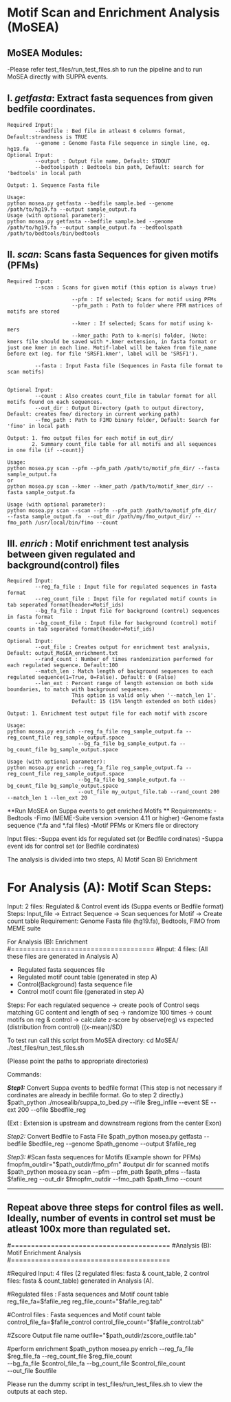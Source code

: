 **Motif Scan and Enrichment Analysis (MoSEA)**
============================================


**MoSEA Modules:**
--------------------
-Please refer test_files/run_test_files.sh to run the pipeline and to run MoSEA directly with SUPPA events. 

I. *getfasta*: Extract fasta sequences from given bedfile coordinates.
--------------------------------------------------------------------
	Required Input: 
			 --bedfile : Bed file in atleast 6 columns format, Default:strandness is TRUE
			 --genome : Genome Fasta File sequence in single line, eg. hg19.fa
	Optional Input:
			 --output : Output file name, Default: STDOUT
			 --bedtoolspath : Bedtools bin path, Default: search for 'bedtools' in local path
	
	Output: 1. Sequence Fasta file
	
	Usage: 
	python mosea.py getfasta --bedfile sample.bed --genome /path/to/hg19.fa --output sample_output.fa
	Usage (with optional parameter):
	python mosea.py getfasta --bedfile sample.bed --genome /path/to/hg19.fa --output sample_output.fa --bedtoolspath /path/to/bedtools/bin/bedtools
	
II. *scan*: Scans fasta Sequences for given motifs (PFMs)
-------------------------------------------------
	Required Input: 
			 --scan : Scans for given motif (this option is always true)	

                         --pfm : If selected; Scans for motif using PFMs
                         --pfm_path : Path to folder where PFM matrices of motifs are stored 
                        
                         --kmer : If selected; Scans for motif using k-mers 
                         --kmer_path: Path to k-mer(s) folder, (Note: kmers file should be saved with *.kmer extension, in fasta format or just one kmer in each line. Motif-label will be taken from file_name before ext (eg. for file 'SRSF1.kmer', label will be 'SRSF1').

			 --fasta : Input Fasta file (Sequences in Fasta file format to scan motifs)
			 
			
	Optional Input:
			 --count : Also creates count_file in tabular format for all motifs found on each sequences.
			 --out_dir : Output Directory (path to output directory, Default: creates fmo/ directory in current working path)
			 --fmo_path : Path to FIMO binary folder, Default: Search for 'fimo' in local path
	
	Output: 1. fmo output files for each motif in out_dir/
			2. Summary count_file table for all motifs and all sequences in one file (if --count)}
	
	Usage: 
	python mosea.py scan --pfm --pfm_path /path/to/motif_pfm_dir/ --fasta sample_output.fa
    or
    python mosea.py scan --kmer --kmer_path /path/to/motif_kmer_dir/ --fasta sample_output.fa 

	Usage (with optional parameter):
	python mosea.py scan --scan --pfm --pfm_path /path/to/motif_pfm_dir/  --fasta sample_output.fa  --out_dir /path/my/fmo_output_dir/ --fmo_path /usr/local/bin/fimo --count

	
III. *enrich* : Motif enrichment test analysis between given regulated and background(control) files	
---------------------------------------------------------------------------------------------------
	Required Input: 
			 --reg_fa_file : Input file for regulated sequences in fasta format
			 --reg_count_file : Input file for regulated motif counts in tab seperated format(header=Motif_ids)
			 --bg_fa_file : Input file for background (control) sequences in fasta format
			 --bg_count_file : Input file for background (control) motif counts in tab seperated format(header=Motif_ids)
			
	Optional Input:
			 --out_file : Creates output for enrichment test analysis, Default: output_MoSEA_enrichment.txt
			 --rand_count : Number of times randomization performed for each regulated sequence. Default:100
			 --match_len : Match length of background sequences to each regulated sequence(1=True, 0=False). Default: 0 (False)
			 --len_ext : Percent range of length extension on both side boundaries, to match with background sequences.
			 			 This option is valid only when '--match_len 1'. 
						 Default: 15 (15% length extended on both sides)
	
	Output: 1. Enrichment test output file for each motif with zscore 
	
	Usage: 
	python mosea.py enrich --reg_fa_file reg_sample_output.fa --reg_count_file reg_sample_output.space
						   --bg_fa_file bg_sample_output.fa --bg_count_file bg_sample_output.space
						 
	Usage (with optional parameter):
	python mosea.py enrich --reg_fa_file reg_sample_output.fa --reg_count_file reg_sample_output.space
						   --bg_fa_file bg_sample_output.fa --bg_count_file bg_sample_output.space
						   --out_file my_output_file.tab --rand_count 200 --match_len 1 --len_ext 20
						   


**Run MoSEA on Suppa events to get enriched Motifs **
Requirements:
	-Bedtools
	-Fimo (MEME-Suite version >version 4.11 or higher)
	-Genome fasta sequence (\*.fa and \*.fai files)
	-Motif PFMs or Kmers file or directory 
	
Input files:
	-Suppa event ids for regulated set (or Bedfile cordinates)
	-Suppa event ids for control set (or Bedfile cordinates)
	

The analysis is divided into two steps, A) Motif Scan B) Enrichment

For Analysis (A): Motif Scan Steps:
====================================
Input: 2 files: Regulated & Control event ids (Suppa events or Bedfile format)
Steps: Input_file -> Extract Sequence -> Scan sequences for Motif -> Create count table
Requirement: Genome Fasta file (hg19.fa), Bedtools, FIMO from MEME suite

For Analysis (B): Enrichment
#====================================
#Input: 4 files: (All these files are generated in Analysis A)
- Regulated fasta sequences file 
- Regulated motif count table (generated in step A)
- Control(Background) fasta sequence file
- Control motif count file (generated in step A)

Steps: For each regulated sequence -> create pools of Control seqs matching GC content and length of seq -> randomize 100 times -> count motifs on reg & control -> calculate z-score by observe(reg) vs expected (distribution from control) ((x-mean)/SD) 

To test run call this script from MoSEA directory: 
cd MoSEA/
./test_files/run_test_files.sh 

(Please point the paths to appropriate directories)

Commands:

***Step1:*** Convert Suppa events to bedfile format (This step is not necessary if cordinates are already in bedfile format. Go to step 2 directly.) 
$path_python ./mosealib/suppa_to_bed.py --ifile $reg_infile --event SE --ext 200 --ofile $bedfile_reg

(Ext : Extension is upstream and downstream regions from the center Exon)

*Step2:* Convert Bedfile to Fasta File
$path_python mosea.py getfasta --bedfile $bedfile_reg --genome $path_genome --output $fafile_reg

*Step3:*  #Scan fasta sequences for Motifs (Example shown for PFMs)
fmopfm_outdir="$path_outdir/fmo_pfm"  #output dir for scanned motifs
$path_python mosea.py scan --pfm --pfm_path $path_pfms --fasta $fafile_reg --out_dir $fmopfm_outdir --fmo_path $path_fimo --count

-----------------
Repeat above three steps for control files as well. Ideally, number of events in control set must be atleast 100x more than regulated set.
----------------

#========================================
#Analysis (B): Motif Enrichment Analysis
#========================================

#Required Input:  4 files (2 regulated files: fasta & count_table, 2 control files: fasta & count_table) generated in Analysis (A).


#Regulated files : Fasta sequences and Motif count table
reg_file_fa=$fafile_reg
reg_file_count="$fafile_reg.tab"
	
#Control files : Fasta sequences and Motif count table
control_file_fa=$fafile_control  
control_file_count="$fafile_control.tab"

#Zscore Output file name
outfile="$path_outdir/zscore_outfile.tab"

#perform enrichment
$path_python mosea.py enrich --reg_fa_file $reg_file_fa --reg_count_file $reg_file_count \
                       --bg_fa_file $control_file_fa --bg_count_file $control_file_count \
		       --out_file $outfile



Please run the dummy script in test_files/run_test_files.sh to view the outputs at each step.
